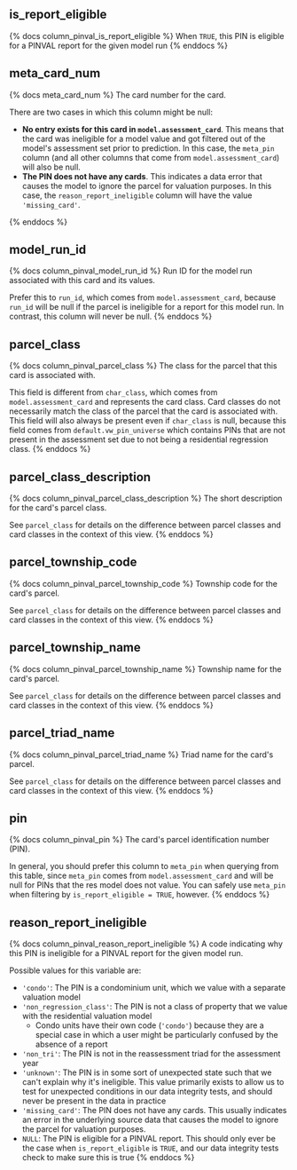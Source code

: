 ## is_report_eligible

{% docs column_pinval_is_report_eligible %}
When `TRUE`, this PIN is eligible for a PINVAL report for the given model run
{% enddocs %}

## meta_card_num

{% docs meta_card_num %}
The card number for the card.

There are two cases in which this column might be null:

- **No entry exists for this card in `model.assessment_card`**. This
  means that the card was ineligible for a model value and got filtered out of
  the model's assessment set prior to prediction. In this case, the `meta_pin`
  column (and all other columns that come from `model.assessment_card`) will
  also be null.
- **The PIN does not have any cards**. This indicates a data error that
  causes the model to ignore the parcel for valuation purposes. In this case,
  the `reason_report_ineligible` column will have the value `'missing_card'`.

{% enddocs %}

## model_run_id

{% docs column_pinval_model_run_id %}
Run ID for the model run associated with this card and its values.

Prefer this to `run_id`, which comes from `model.assessment_card`,
because `run_id` will be null if the parcel is ineligible for a report
for this model run. In contrast, this column will never be null.
{% enddocs %}

## parcel_class

{% docs column_pinval_parcel_class %}
The class for the parcel that this card is associated with.

This field is different from `char_class`, which comes from
`model.assessment_card` and represents the card class. Card classes do not
necessarily match the class of the parcel that the card is associated with.
This field will also always be present even if `char_class` is null, because
this field comes from `default.vw_pin_universe` which contains PINs that
are not present in the assessment set due to not being a residential
regression class.
{% enddocs %}

## parcel_class_description

{% docs column_pinval_parcel_class_description %}
The short description for the card's parcel class.

See `parcel_class` for details on the difference between parcel classes and
card classes in the context of this view.
{% enddocs %}

## parcel_township_code

{% docs column_pinval_parcel_township_code %}
Township code for the card's parcel.

See `parcel_class` for details on the difference between parcel classes and
card classes in the context of this view.
{% enddocs %}

## parcel_township_name

{% docs column_pinval_parcel_township_name %}
Township name for the card's parcel.

See `parcel_class` for details on the difference between parcel classes and
card classes in the context of this view.
{% enddocs %}

## parcel_triad_name

{% docs column_pinval_parcel_triad_name %}
Triad name for the card's parcel.

See `parcel_class` for details on the difference between parcel classes and
card classes in the context of this view.
{% enddocs %}

## pin

{% docs column_pinval_pin %}
The card's parcel identification number (PIN).

In general, you should prefer this column to `meta_pin` when querying from this
table, since `meta_pin` comes from `model.assessment_card` and will be null for
PINs that the res model does not value. You can safely use `meta_pin` when
filtering by `is_report_eligible = TRUE`, however.
{% enddocs %}

## reason_report_ineligible

{% docs column_pinval_reason_report_ineligible %}
A code indicating why this PIN is ineligible for a PINVAL report for the given
model run.

Possible values for this variable are:

- `'condo'`: The PIN is a condominium unit, which we value with a separate
  valuation model
- `'non_regression_class'`: The PIN is not a class of property that we value with
  the residential valuation model
    - Condo units have their own code (`'condo'`) because they are a special case
      in which a user might be particularly confused by the absence of a report
- `'non_tri'`: The PIN is not in the reassessment triad for the assessment year
- `'unknown'`: The PIN is in some sort of unexpected state such that we can't
  explain why it's ineligible. This value primarily exists to allow us to test
  for unexpected conditions in our data integrity tests, and should never
  be present in the data in practice
- `'missing_card'`: The PIN does not have any cards. This usually indicates an
  error in the underlying source data that causes the model to ignore
  the parcel for valuation purposes.
- `NULL`: The PIN is eligible for a PINVAL report. This should only ever be
  the case when `is_report_eligible` is `TRUE`, and our data integrity
  tests check to make sure this is true
{% enddocs %}
